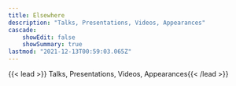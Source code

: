```yaml
---
title: Elsewhere
description: "Talks, Presentations, Videos, Appearances"
cascade:
    showEdit: false
    showSummary: true
lastmod: "2021-12-13T00:59:03.065Z"
---
```


{{< lead >}}
Talks, Presentations, Videos, Appearances{{< /lead >}}
